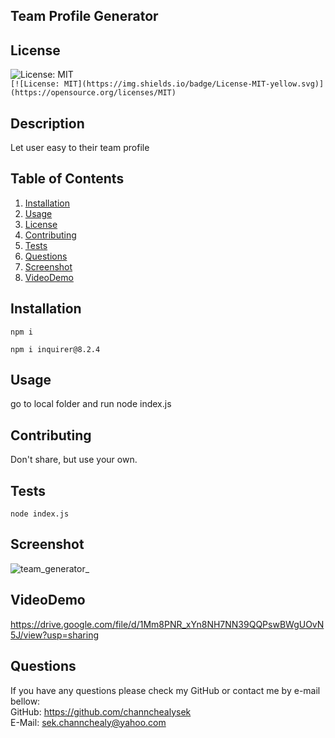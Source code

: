   ## Team Profile Generator
  ## License 
  
   ![License: MIT](https://img.shields.io/badge/License-MIT-yellow.svg)  
   `[![License: MIT](https://img.shields.io/badge/License-MIT-yellow.svg)](https://opensource.org/licenses/MIT)`
  
  ## Description 
  Let user easy to their team profile

  ## Table of Contents
  1. [Installation](#Installation)
  2. [Usage](#Usage)
  3. [License](#License)
  4. [Contributing](#Contributing)
  5. [Tests](#Tests)
  6. [Questions](#Questions)
  7. [Screenshot](#Screenshot)
  8. [VideoDemo](#VideoDemo)
  
  ## Installation
  ```
  npm i
  ```
  ```
  npm i inquirer@8.2.4
  ```

  ## Usage
  go to local folder and run node index.js

  ## Contributing
  Don't share, but use your own.

  ## Tests
  ```
  node index.js
  ```
  
  ## Screenshot
  ![team_generator_](https://user-images.githubusercontent.com/102747948/181675388-964714cc-bdee-46c2-96d0-a12edc29e74c.png)

  ## VideoDemo
  https://drive.google.com/file/d/1Mm8PNR_xYn8NH7NN39QQPswBWgUOvN5J/view?usp=sharing

  ## Questions
  If you have any questions please check my GitHub or contact me by e-mail bellow:  
  GitHub: https://github.com/channchealysek  
  E-Mail: sek.channchealy@yahoo.com
